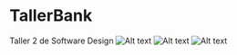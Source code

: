 # TallerBank
Taller 2 de Software Design
![Alt text](relative/path/to/opcion1.jpg?raw=true "Title")
![Alt text](relative/path/to/opcion2.jpg?raw=true "Title")
![Alt text](relative/path/to/opcion3.jpg?raw=true "Title")


